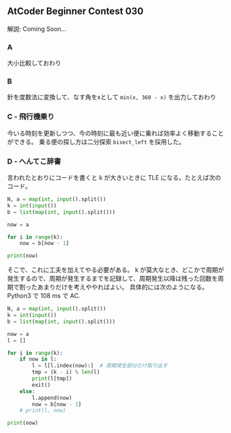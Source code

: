 ## AtCoder Beginner Contest 030

解説: Coming Soon...

### A

大小比較しておわり

### B

針を度数法に変換して、なす角をxとして `min(x, 360 - x)` を出力しておわり

### C - 飛行機乗り

今いる時刻を更新しつつ、今の時刻に最も近い便に乗れば効率よく移動することができる。
乗る便の探し方は二分探索 `bisect_left` を採用した。

### D - へんてこ辞書

言われたとおりにコードを書くと k が大きいときに TLE になる。たとえば次のコード。

```python
N, a = map(int, input().split())
k = int(input())
b = list(map(int, input().split()))

now = a

for i in range(k):
	now = b[now - 1]

print(now)
```

そこで、これに工夫を加えてやる必要がある。
 k が莫大なとき、どこかで周期が発生するので、周期が発生するまでを記録して、周期発生以降は残った回数を周期で割ったあまりだけを考えややればよい。
具体的には次のようになる。Python3 で 108 ms で AC.

```python
N, a = map(int, input().split())
k = int(input())
b = list(map(int, input().split()))

now = a
l = []

for i in range(k):
	if now in l:
		l = l[l.index(now):]  # 周期発生部分だけ取り出す
		tmp = (k - i) % len(l)
		print(l[tmp])
		exit()
	else:
		l.append(now)
		now = b[now - 1]
	# print(l, now)

print(now)
```
